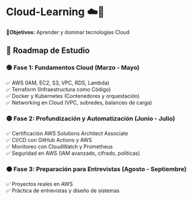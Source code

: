# Cloud-Learning ☁️🚀
<strong> 📌Objetivos: </strong> Aprender y dominar tecnologias Cloud

## 📆 Roadmap de Estudio
### 🟢 Fase 1: Fundamentos Cloud (Marzo - Mayo) 
✅ AWS (IAM, EC2, S3, VPC, RDS, Lambda) <br>
✅ Terraform (Infraestructura como Código) <br>
✅ Docker y Kubernetes (Contenedores y orquestación) <br>
✅ Networking en Cloud (VPC, subredes, balanceo de carga) <br>

### 🟡 Fase 2: Profundización y Automatización (Junio - Julio)
✅ Certificación AWS Solutions Architect Associate <br>
✅ CI/CD con GitHub Actions y AWS <br>
✅ Monitoreo con CloudWatch y Prometheus <br>
✅ Seguridad en AWS (IAM avanzado, cifrado, políticas) <br>

### 🟠 Fase 3: Preparación para Entrevistas (Agosto - Septiembre)
✅ Proyectos reales en AWS <br>
✅ Práctica de entrevistas y diseño de sistemas <br>
